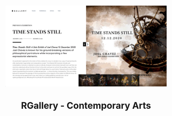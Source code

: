<p align="center">
  <a href="https://rgallery.ph">
    <img alt="Gatsby" src="./home.png" />
  </a>
</p>

<h1 align="center">
  RGallery - Contemporary Arts
</h1>
